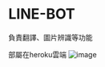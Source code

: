 # LINE-BOT
負責翻譯、圖片辨識等功能

部屬在heroku雲端
![image](https://user-images.githubusercontent.com/96545850/151161495-50d35fcc-9312-458a-80c5-d7e7ee430b66.png)
